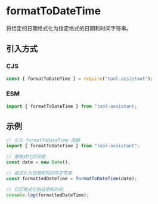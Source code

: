 # formatToDateTime

将给定的日期格式化为指定格式的日期和时间字符串。

## 引入方式

### CJS

```javascript
const { formatToDateTime } = require("tool-assistant");
```

### ESM

```javascript
import { formatToDateTime } from "tool-assistant;
```

## 示例

```javascript
// 引入 formatToDateTime 函数
import { formatToDateTime } from "tool-assistant";

// 要格式化的日期
const date = new Date();

// 格式化为日期和时间的字符串
const formattedDateTime = formatToDateTime(date);

// 打印格式化的日期和时间
console.log(formattedDateTime);
```

